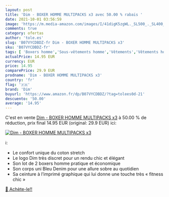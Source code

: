 ```yaml
---
layout: post
title: 'Dim - BOXER HOMME MULTIPACKS x3 avec 50.00 % rabais '
date: 2021-10-01 03:56:59
image: 'https://m.media-amazon.com/images/I/41digK5zgWL._SL500_._SL400_.jpg'
comments: true
category: ofertas
author: 'tole.es'
slug: 'B07VYCDBDZ-fr Dim - BOXER HOMME MULTIPACKS x3'
sku: 'B07VYCDBDZ-fr'
tags: [ 'Boxers homme','Sous-vêtements homme','Vêtements','Vêtements homme','dim', ]
actualPrice: 14.95 EUR
currency: EUR
price: 14.95
comparePrice: 29.9 EUR
prodname: 'Dim - BOXER HOMME MULTIPACKS x3'
country: 'fr'
flag: '🇫🇷'
brand: 'Dim'
buyurl: 'https://www.amazon.fr/dp/B07VYCDBDZ/?tag=tolees0d-21'
descuento: '50.00'
average: '14.95'
---
```


C'est en vente [Dim - BOXER HOMME MULTIPACKS x3](https://www.amazon.fr/dp/B07VYCDBDZ/?tag=tolees0d-21)  à  50.00 % de réduction, prix final  14.95 EUR (original: 29.9 EUR) ici:

[![Dim - BOXER HOMME MULTIPACKS x3](https://m.media-amazon.com/images/I/41digK5zgWL._SL500_._SL400_.jpg)](https://www.amazon.fr/dp/B07VYCDBDZ/?tag=tolees0d-21)

ℹ️:

- Le confort unique du coton stretch
- Le logo Dim très discret pour un rendu chic et élégant
- Son lot de 2 boxers homme pratique et économique
- Son corps uni Bleu Denim pour une allure sobre au quotidien
- Sa ceinture à l’imprimé graphique qui lui donne une touche très « fitness chic »

[🛒 Achète-le!!](https://www.amazon.fr/dp/B07VYCDBDZ/?tag=tolees0d-21)
